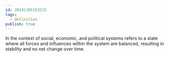 ```yaml
---
id: 20241105153215
tags:
  - definition
publish: true
---
```

In the context of social, economic, and political systems refers to a state where all forces and influences within the system are balanced, resulting in stability and no net change over time.